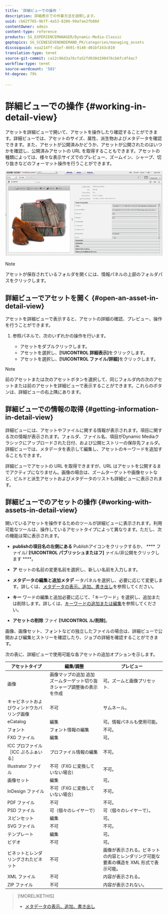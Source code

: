 ```yaml
---
title: '詳細ビューでの操作 '
description: 詳細表示での作業方法を説明します。
uuid: cb62f765-9b7f-4a53-8206-99afae2fb80d
contentOwner: admin
content-type: reference
products: SG_EXPERIENCEMANAGER/Dynamic-Media-Classic
geptopics: SG_SCENESEVENONDEMAND_PK/categories/managing_assets
discoiquuid: eaa214ff-d1ef-4691-9148-d01bf243c810
translation-type: tm+mt
source-git-commit: ca12c96d3a76cfa52fd930d190476cb6fc4f4ac7
workflow-type: tm+mt
source-wordcount: '583'
ht-degree: 79%

---
```



# 詳細ビューでの操作 {#working-in-detail-view}

アセットを詳細ビューで開いて、アセットを操作したり確認することができます。詳細ビューでは、アセットのサイズ、属性、派生物およびメタデータを確認できます。また、アセットが公開済みかどうか、アセットが公開されたのはいつかを確認し、公開済みアセットの URL を取得することもできます。アセットの種類によっては、様々な表示サイズでのプレビュー、ズームイン、シャープ、切り抜きなどのフォーマット操作を行うことができます。

<!-- 

Comment Type: remark
Last Modified By: Rick Brough (rbrough@adobe.com)
Last Modified Date: 2018-06-14T13:52:46.623-0400

<p>as_detail_view_popup.png found in Downloads on local in folder "scene7-images"</p>

 -->

![詳細ビュー](/help/assets/image_0.img.png)

>[!NOTE]
>
>アセットが保存されているフォルダを開くには、情報パネルの上部のフォルダパスをクリックします。

## 詳細ビューでアセットを開く {#open-an-asset-in-detail-view}

アセットを詳細ビューで表示すると、アセットの詳細の確認、プレビュー、操作を行うことができます。

1. 参照パネルで、次のいずれかの操作を行います。

   * アセットをダブルクリックします。
   * アセットを選択し、**[!UICONTROL 詳細表示]**&#x200B;をクリックします。
   * アセットを選択し、**[!UICONTROL ファイル/詳細]**&#x200B;をクリックします。

>[!NOTE]
>
>前のアセットまたは次のアセットボタンを選択して、同じフォルダ内の次のアセットまたは前のアセットを詳細ビューで表示することができます。これらのボタンは、詳細ビューの右上隅にあります。

## 詳細ビューでの情報の取得 {#getting-information-in-detail-view}

詳細ビューには、アセットやファイルに関する情報が表示されます。項目に関する次の情報が表示されます。フォルダ、ファイル名、項目がDynamic Mediaクラシックにアップロードされた日付、および公開ヒストリーの保存先フォルダ。 詳細ビューでは、メタデータを表示して編集し、アセットのキーワードを追加することもできます。

詳細ビューでアセットの URL を取得できますが、URL はアセットを公開するまでアクティブになりません。画像の場合は、ズームターゲットや画像セットなど、ビルドと派生アセットおよびメタデータのリストも詳細ビューに表示されます。

## 詳細ビューでのアセットの操作 {#working-with-assets-in-detail-view}

開いているアセットを操作するためのツールが詳細ビューに表示されます。利用可能なツールは、操作しているアセットタイプによって異なります。ただし、次の機能は常に表示されます。

* **publishの項目名の左側にある**
Publishアイコンをクリックするか、 **** ファイル/ **[!UICONTROL パブリッシュまたはフ]** ァイル/非公開をクリックします ****。

* **ア**
セットの名前の変更名前を選択し、新しい名前を入力します。

* **メタデータの編集と追加メタデ**
ータパネルを選択し、必要に応じて変更します。詳しくは、[メタデータの表示、追加、書き出し](/help/viewing-adding-exporting-metadata.md)を参照してください。

* **キー**
ワードの編集と追加必要に応じて、「キーワード」を選択し、追加または削除します。詳しくは、[キーワードの追加または編集](/help/viewing-adding-exporting-metadata.md)を参照してください。

* **アセットの削除**
ファイ **[!UICONTROL ル/削除]**。

画像、画像セット、フォントなどの独立したファイルの場合は、詳細ビューで公開および編集ヒストリーを確認したり、ジョブの詳細を確認することができます。

次の表に、詳細ビューで使用可能な各アセットの追加オプションを示します。

| アセットタイプ | 編集/調整 | プレビュー |
|--- |--- |--- |
| 画像 | 画像マップの追加 追加ズームターゲット切り抜きシャープ調整後の表示を作成 | 可。ズームと画像プリセット. |
| キャビネットおよびウィンドウカバリング画像 | 不可 | サムネール。 |
| eCatalog | 編集 | 可。情報パネルも使用可能。 |
| フォント | フォント情報の編集 | 不可。 |
| FXG ファイル | 編集 | 可。 |
| ICC プロファイル［ICC ぷろふぁいる］ | プロファイル情報の編集 | 不可。 |
| Illustrator ファイル | 不可（FXG に変換していない場合） | 不可。 |
| 画像セット | 編集 | 可。 |
| InDesign ファイル | 不可（FXG に変換していない場合） | 不可。 |
| PDF ファイル | 不可 | 不可。 |
| PSD ファイル | 可（個々のレイヤーで） | 可（個々のレイヤーで）。 |
| スピンセット | 編集 | 可。 |
| SVG ファイル | 不可 | 不可。 |
| テンプレート | 編集 | 可。 |
| ビデオ | 不可 | 可。 |
| ビネットとレンダリングされたビネット | 不可 | 画像が表示される。ビネットの内容とレンダリング可能な要素の構造を XML 形式で表示可能。 |
| XML ファイル | 不可 | 内容が表示される。 |
| ZIP ファイル | 不可 | 内容が表示されない。 |

>[!MORELIKETHIS]
>
>* [メタデータの表示、追加、書き出し](viewing-adding-exporting-metadata.md#viewing_adding_and_exporting_metadata)

